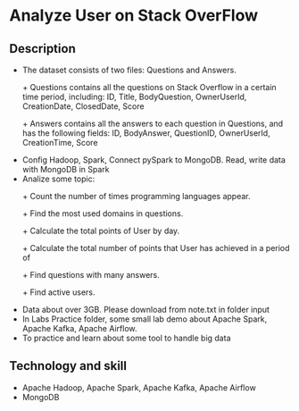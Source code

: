 # Analyze User on Stack OverFlow

## Description
- The dataset consists of two files: Questions and Answers.
  <p>+ Questions contains all the questions on Stack Overflow in a certain time period, including: ID, Title, BodyQuestion, OwnerUserId, CreationDate, ClosedDate, Score</p>
  <p>+ Answers contains all the answers to each question in Questions, and has the following fields: ID, BodyAnswer, QuestionID, OwnerUserId, CreationTime, Score</p>
- Config Hadoop, Spark, Connect pySpark to MongoDB. Read, write data with MongoDB in Spark
- Analize some topic:
    <p>+ Count the number of times programming languages appear.</p>
    <p>+ Find the most used domains in questions.</p>
    <p>+ Calculate the total points of User by day.</p>
    <p>+ Calculate the total number of points that User has achieved in a period of </p>
    <p>+ Find questions with many answers.</p>
    <p>+ Find active users.</p>
- Data about over 3GB. Please download from note.txt in folder input
- In Labs Practice folder, some small lab demo about Apache Spark, Apache Kafka, Apache Airflow.  
- To practice and learn about some tool to handle big data

## Technology and skill
- Apache Hadoop, Apache Spark, Apache Kafka, Apache Airflow
- MongoDB
